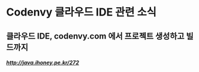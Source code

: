 # Codenvy 클라우드 IDE 관련 소식
## 클라우드 IDE, codenvy.com 에서 프로젝트 생성하고 빌드까지
##### http://java.ihoney.pe.kr/272